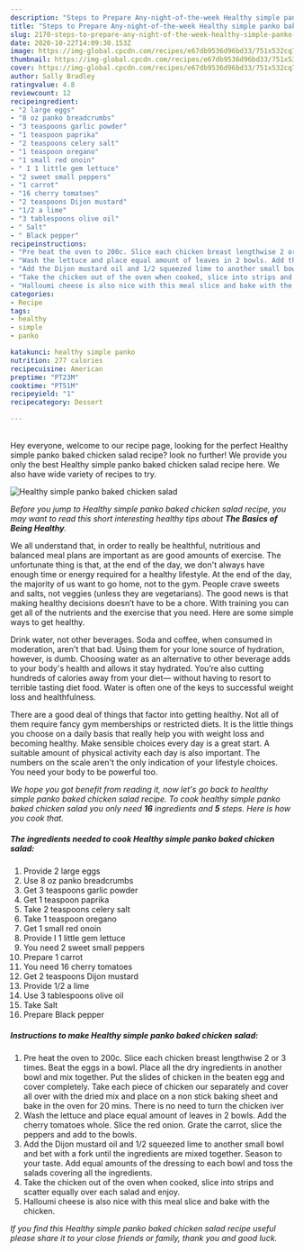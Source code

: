 ```yaml
---
description: "Steps to Prepare Any-night-of-the-week Healthy simple panko baked chicken salad"
title: "Steps to Prepare Any-night-of-the-week Healthy simple panko baked chicken salad"
slug: 2170-steps-to-prepare-any-night-of-the-week-healthy-simple-panko-baked-chicken-salad
date: 2020-10-22T14:09:30.153Z
image: https://img-global.cpcdn.com/recipes/e67db9536d96bd33/751x532cq70/healthy-simple-panko-baked-chicken-salad-recipe-main-photo.jpg
thumbnail: https://img-global.cpcdn.com/recipes/e67db9536d96bd33/751x532cq70/healthy-simple-panko-baked-chicken-salad-recipe-main-photo.jpg
cover: https://img-global.cpcdn.com/recipes/e67db9536d96bd33/751x532cq70/healthy-simple-panko-baked-chicken-salad-recipe-main-photo.jpg
author: Sally Bradley
ratingvalue: 4.8
reviewcount: 12
recipeingredient:
- "2 large eggs"
- "8 oz panko breadcrumbs"
- "3 teaspoons garlic powder"
- "1 teaspoon paprika"
- "2 teaspoons celery salt"
- "1 teaspoon oregano"
- "1 small red onoin"
- " I 1 little gem lettuce"
- "2 sweet small peppers"
- "1 carrot"
- "16 cherry tomatoes"
- "2 teaspoons Dijon mustard"
- "1/2 a lime"
- "3 tablespoons olive oil"
- " Salt"
- " Black pepper"
recipeinstructions:
- "Pre heat the oven to 200c. Slice each chicken breast lengthwise 2 or 3 times. Beat the eggs in a bowl. Place all the dry ingredients in another bowl and mix together. Put the slides of chicken in the beaten egg and cover completely. Take each piece of chicken our separately and cover all over with the dried mix and place on a non stick baking sheet and bake in the oven for 20 mins. There is no need to turn the chicken iver"
- "Wash the lettuce and place equal amount of leaves in 2 bowls. Add the cherry tomatoes whole. Slice the red onion. Grate the carrot, slice the peppers and add to the bowls."
- "Add the Dijon mustard oil and 1/2 squeezed lime to another small bowl and bet with a fork until the ingredients are mixed together. Season to your taste. Add equal amounts of the dressing to each bowl and toss the salads covering all the ingredients."
- "Take the chicken out of the oven when cooked, slice into strips and scatter equally over each salad and enjoy."
- "Halloumi cheese is also nice with this meal slice and bake with the chicken."
categories:
- Recipe
tags:
- healthy
- simple
- panko

katakunci: healthy simple panko 
nutrition: 277 calories
recipecuisine: American
preptime: "PT23M"
cooktime: "PT51M"
recipeyield: "1"
recipecategory: Dessert

---
```

<br>
Hey everyone, welcome to our recipe page, looking for the perfect Healthy simple panko baked chicken salad recipe? look no further! We provide you only the best Healthy simple panko baked chicken salad recipe here. We also have wide variety of recipes to try.
<br>


![Healthy simple panko baked chicken salad](https://img-global.cpcdn.com/recipes/e67db9536d96bd33/751x532cq70/healthy-simple-panko-baked-chicken-salad-recipe-main-photo.jpg)

<i>Before you jump to Healthy simple panko baked chicken salad recipe, you may want to read this short interesting healthy tips about <strong>The Basics of Being Healthy</strong>.</i>

We all understand that, in order to really be healthful, nutritious and balanced meal plans are important as are good amounts of exercise. The unfortunate thing is that, at the end of the day, we don't always have enough time or energy required for a healthy lifestyle. At the end of the day, the majority of us want to go home, not to the gym. People crave sweets and salts, not veggies (unless they are vegetarians). The good news is that making healthy decisions doesn’t have to be a chore. With training you can get all of the nutrients and the exercise that you need. Here are some simple ways to get healthy.

Drink water, not other beverages. Soda and coffee, when consumed in moderation, aren't that bad. Using them for your lone source of hydration, however, is dumb. Choosing water as an alternative to other beverage adds to your body's health and allows it stay hydrated. You’re also cutting hundreds of calories away from your diet— without having to resort to terrible tasting diet food. Water is often one of the keys to successful weight loss and healthfulness.

There are a good deal of things that factor into getting healthy. Not all of them require fancy gym memberships or restricted diets. It is the little things you choose on a daily basis that really help you with weight loss and becoming healthy. Make sensible choices every day is a great start. A suitable amount of physical activity each day is also important. The numbers on the scale aren't the only indication of your lifestyle choices. You need your body to be powerful too. 


<i>We hope you got benefit from reading it, now let's go back to healthy simple panko baked chicken salad recipe. To cook healthy simple panko baked chicken salad you only need <strong>16</strong> ingredients and <strong>5</strong> steps. Here is how you cook that.
</i>

##### The ingredients needed to cook Healthy simple panko baked chicken salad:

1. Provide 2 large eggs
1. Use 8 oz panko breadcrumbs
1. Get 3 teaspoons garlic powder
1. Get 1 teaspoon paprika
1. Take 2 teaspoons celery salt
1. Take 1 teaspoon oregano
1. Get 1 small red onoin
1. Provide  I 1 little gem lettuce
1. You need 2 sweet small peppers
1. Prepare 1 carrot
1. You need 16 cherry tomatoes
1. Get 2 teaspoons Dijon mustard
1. Provide 1/2 a lime
1. Use 3 tablespoons olive oil
1. Take  Salt
1. Prepare  Black pepper


##### Instructions to make Healthy simple panko baked chicken salad:

1. Pre heat the oven to 200c. Slice each chicken breast lengthwise 2 or 3 times. Beat the eggs in a bowl. Place all the dry ingredients in another bowl and mix together. Put the slides of chicken in the beaten egg and cover completely. Take each piece of chicken our separately and cover all over with the dried mix and place on a non stick baking sheet and bake in the oven for 20 mins. There is no need to turn the chicken iver
1. Wash the lettuce and place equal amount of leaves in 2 bowls. Add the cherry tomatoes whole. Slice the red onion. Grate the carrot, slice the peppers and add to the bowls.
1. Add the Dijon mustard oil and 1/2 squeezed lime to another small bowl and bet with a fork until the ingredients are mixed together. Season to your taste. Add equal amounts of the dressing to each bowl and toss the salads covering all the ingredients.
1. Take the chicken out of the oven when cooked, slice into strips and scatter equally over each salad and enjoy.
1. Halloumi cheese is also nice with this meal slice and bake with the chicken.


<i>If you find this Healthy simple panko baked chicken salad recipe useful please share it to your close friends or family, thank you and good luck.</i>
